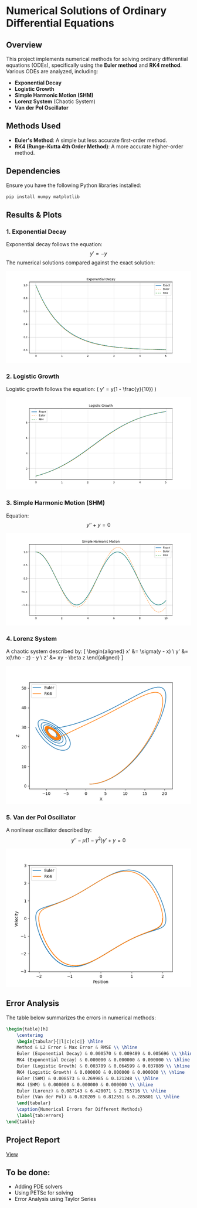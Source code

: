 <script type="text/javascript" async
  src="https://cdnjs.cloudflare.com/ajax/libs/mathjax/2.7.7/MathJax.js?config=TeX-MML-AM_CHTML">
</script>

# Numerical Solutions of Ordinary Differential Equations

## Overview
This project implements numerical methods for solving ordinary differential equations (ODEs), specifically using the **Euler method** and **RK4 method**. Various ODEs are analyzed, including:

- **Exponential Decay**
- **Logistic Growth**
- **Simple Harmonic Motion (SHM)**
- **Lorenz System** (Chaotic System)
- **Van der Pol Oscillator**

## Methods Used
- **Euler's Method**: A simple but less accurate first-order method.
- **RK4 (Runge-Kutta 4th Order Method)**: A more accurate higher-order method.

## Dependencies
Ensure you have the following Python libraries installed:
```bash
pip install numpy matplotlib
```

## Results & Plots

### 1. Exponential Decay
Exponential decay follows the equation:
$$ y' = -y $$
The numerical solutions compared against the exact solution:

![Exponential Decay](results/figures/exponential_decay.png)

### 2. Logistic Growth
Logistic growth follows the equation:
\( y' = y(1 - \frac{y}{10}) \)

![Logistic Growth](results/figures/logistic_growth.png)

### 3. Simple Harmonic Motion (SHM)
Equation:
$$ y'' + y = 0 $$

![SHM](results/figures/shm.png)

### 4. Lorenz System
A chaotic system described by:
\[ \begin{aligned} 
    x' &= \sigma(y - x) \\
    y' &= x(\rho - z) - y \\
    z' &= xy - \beta z 
\end{aligned} \]

![Lorenz System](results/figures/lorenz.png)

### 5. Van der Pol Oscillator
A nonlinear oscillator described by:
$$ y'' - \mu(1 - y^2)y' + y = 0 $$

![Van der Pol Oscillator](results/figures/vdp.png)

## Error Analysis
The table below summarizes the errors in numerical methods:

```latex
\begin{table}[h]
    \centering
    \begin{tabular}{|l|c|c|c|} \hline
    Method & L2 Error & Max Error & RMSE \\ \hline
    Euler (Exponential Decay) & 0.000570 & 0.009489 & 0.005696 \\ \hline
    RK4 (Exponential Decay) & 0.000000 & 0.000000 & 0.000000 \\ \hline
    Euler (Logistic Growth) & 0.003789 & 0.064599 & 0.037889 \\ \hline
    RK4 (Logistic Growth) & 0.000000 & 0.000000 & 0.000000 \\ \hline
    Euler (SHM) & 0.008573 & 0.269985 & 0.121248 \\ \hline
    RK4 (SHM) & 0.000000 & 0.000000 & 0.000000 \\ \hline
    Euler (Lorenz) & 0.087143 & 6.420071 & 2.755716 \\ \hline
    Euler (Van der Pol) & 0.020209 & 0.812551 & 0.285801 \\ \hline
    \end{tabular}
    \caption{Numerical Errors for Different Methods}
    \label{tab:errors}
\end{table}

```

## Project Report
[View](report/main.pdf)

## To be done:
- Adding PDE solvers
- Using PETSc for solving
- Error Analysis using Taylor Series

